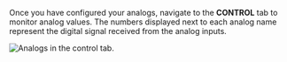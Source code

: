 Once you have configured your analogs, navigate to the **CONTROL** tab to monitor analog values.
The numbers displayed next to each analog name represent the digital signal received from the analog inputs.

![Analogs in the control tab.](/components/board/analogs-control-tab.png)
